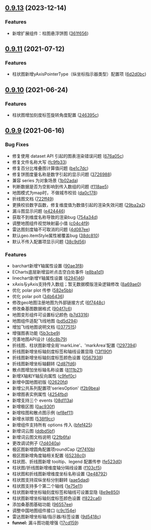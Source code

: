 ## [0.9.13](https://github.com/vueblocks/ve-charts/compare/v0.9.12...v0.9.13) (2023-12-14)


### Features

* 新增扩展组件：柱图悬浮饼图 ([361f656](https://github.com/vueblocks/ve-charts/pull/193/commits))



## [0.9.11](https://github.com/vueblocks/ve-charts/compare/v0.9.10...v0.9.11) (2021-07-12)


### Features

* 柱状图新增yAxisPointerType（纵坐标指示器类型）配置项 ([6d2d0bc](https://github.com/vueblocks/ve-charts/commit/6d2d0bc13950aa35e6f8c21a02f44187d8bca7b2))



## [0.9.10](https://github.com/vueblocks/ve-charts/compare/v0.9.9...v0.9.10) (2021-06-24)


### Features

* 柱状图增加刻度标签旋转角度配置 ([246395c](https://github.com/vueblocks/ve-charts/commit/246395ca75915181d1e472b3ff9ef1f58ebc3cf5))



## [0.9.9](https://github.com/vueblocks/ve-charts/compare/v0.9.4...v0.9.9) (2021-06-16)


### Bug Fixes

* 修复使用 dataset API 引起的图表渲染错误问题 ([676a05c](https://github.com/vueblocks/ve-charts/commit/676a05cf076a6722874fac75448d3377dc19eeb8))
* 修复文件名称大写 ([fc9fb33](https://github.com/vueblocks/ve-charts/commit/fc9fb334be70437603321136cd5284de158bdc2b))
* 修复百分比堆叠图计算值问题 ([be1c7dc](https://github.com/vueblocks/ve-charts/commit/be1c7dcce454dcb23cdcfb97060ab37327498616))
* 修复饼图度量名称是数字引起的显示问题 ([3726988](https://github.com/vueblocks/ve-charts/commit/3726988af914e3889dd9aad3150d9545d1bc465e))
* 兼容 series 为对象场景 ([1b02ada](https://github.com/vueblocks/ve-charts/commit/1b02adaeca3941e248dccda4b2e58f8ad7f4b781))
* 判断数据是否为空影响到传入数组的问题 ([f118ae5](https://github.com/vueblocks/ve-charts/commit/f118ae526c1824ca56eb66d18b01aa4f6f0f76d9))
* 地图模式为map时，不做城市校验 ([da0c178](https://github.com/vueblocks/ve-charts/commit/da0c1786e7fa4713ecf27d9b7dc781d9da70f0f3))
* 折线图文档 ([722ff49](https://github.com/vueblocks/ve-charts/commit/722ff496c89161a91951146d79f6e4906e300fd1))
* 更换校验数字函数，修复维度值为数值引起的渲染失效问题 ([29ba2a2](https://github.com/vueblocks/ve-charts/commit/29ba2a254d0d5bd9cccc7b6bd28b54e5ae0222f0))
* 漏斗图显示问题 ([e424446](https://github.com/vueblocks/ve-charts/commit/e4244463745dc232ae19c10a85725dabce767b01))
* 获取不到维度名称导致的渲染bug ([754a34d](https://github.com/vueblocks/ve-charts/commit/754a34d250d9c3a42bfd0ea1a66dd672240d189c))
* 调整地图组件视觉映射最小值 ([c04c4f9](https://github.com/vueblocks/ve-charts/commit/c04c4f906b535481065b199447f81b9672ce0530))
* 雷达图刻度轴不可取消的问题 ([4d087ee](https://github.com/vueblocks/ve-charts/commit/4d087ee7540565c8596cc60bf427305d1075b8f9))
* 默认geo.itemStyle属性被覆盖bug ([38dc810](https://github.com/vueblocks/ve-charts/commit/38dc810f96ed8e2fdc5b6b40427d7bfbfc953d4a))
* 默认不传入配置项显示问题 ([38c9d56](https://github.com/vueblocks/ve-charts/commit/38c9d56afc87df655874a3ee2729943f296f99c4))


### Features

* barchart新增Y轴属性设置 ([90ae3f8](https://github.com/vueblocks/ve-charts/commit/90ae3f88703bcf2700489be8b4db14adf55e2760))
* ECharts底层新增监听点击空白处事件 ([e8ba1d1](https://github.com/vueblocks/ve-charts/commit/e8ba1d141cfd95bb0468fd66f04791da0a431201))
* linechart新增Y轴属性设置 ([6294146](https://github.com/vueblocks/ve-charts/commit/6294146d4e1c4b74c4c70091e0a7561436014cd1))
* xAxis与yAxis支持传入数组；暂无数据模版渲染逻辑修改 ([8a69ae0](https://github.com/vueblocks/ve-charts/commit/8a69ae010b2711fa475c852988d988b603debea0))
* 优化 polar plot 传参 ([582e5bb](https://github.com/vueblocks/ve-charts/commit/582e5bb1ac3c3cf815f1bdf2253499e09c05f035))
* 优化 polar polt ([34b6436](https://github.com/vueblocks/ve-charts/commit/34b6436a0c7ab3203c422cf8f298033983c80278))
* 修改geo地图注册地图为外部链接方式 ([6f7448c](https://github.com/vueblocks/ve-charts/commit/6f7448cc0858ddf89c6371455d9635e725075bc9))
* 修改桑基图数据格式 ([904f7c6](https://github.com/vueblocks/ve-charts/commit/904f7c6b63582af289dfc0c62ed50aa6c79e58ef))
* 地图变形组件可设置标记颜色 ([b7d3316](https://github.com/vueblocks/ve-charts/commit/b7d33165f3fc58f8ce50c6383a66aa996036268e))
* 地图组件适配飞线地图 ([bd5d294](https://github.com/vueblocks/ve-charts/commit/bd5d294751860d5b4e80155f6288d028707e1e6a))
* 增加飞线地图说明文档 ([0377515](https://github.com/vueblocks/ve-charts/commit/037751599bb1d9e73fa514ab8fd73a8ff9512d56))
* 增强图表功能 ([5b3cbe9](https://github.com/vueblocks/ve-charts/commit/5b3cbe9eab62929a9f274705fd24452c13ef8953))
* 完善地图API设计 ([46c8b79](https://github.com/vueblocks/ve-charts/commit/46c8b799b39e3509158349ecf0390f72fe0c06ca))
* 折线图、柱状图新增全局'markLine'、'markArea'配置 ([1297394](https://github.com/vueblocks/ve-charts/commit/1297394e6a8f8f020484bfdc2c6ba807b54ad64d))
* 折线图新增坐标轴刻度标签和轴线设置显隐 ([13f190f](https://github.com/vueblocks/ve-charts/commit/13f190fd1e66e920a034a8c2565c1f767ba5ad39))
* 折线图新增坐标轴刻度标签颜色设置 ([0567938](https://github.com/vueblocks/ve-charts/commit/05679384e109f7f5e92ea4a57f546079ced43bfe))
* 折线图新增坐标轴翻转 ([2d87fd6](https://github.com/vueblocks/ve-charts/commit/2d87fd622f70157a417e760a529b45e11bf575dc))
* 散点图增加坐标轴名称设置 ([8111b21](https://github.com/vueblocks/ve-charts/commit/8111b21d60b8e2eb53b1804daad5501d511441b5))
* 新增X轴和Y轴反向属性 ([c9fef0c](https://github.com/vueblocks/ve-charts/commit/c9fef0c9d6ba945b1787a47aa46ea57acf790db1))
* 新增中国地图初版 ([02620fd](https://github.com/vueblocks/ve-charts/commit/02620fd715969ac22513b3c10f4dd1a783c74f39))
* 新增公共系列配置项'seriesOption' ([f2b9bea](https://github.com/vueblocks/ve-charts/commit/f2b9beaeb93435aea7ebd49a4dc5b042b3e8db63))
* 新增图表实例属性 ([4254fbd](https://github.com/vueblocks/ve-charts/commit/4254fbd00457341172a1a34e8d7c595e99342baf))
* 新增支持三个 events ([08d113a](https://github.com/vueblocks/ve-charts/commit/08d113af6007f4d417af36741270fba7859612cf))
* 新增极区图 ([0ac930f](https://github.com/vueblocks/ve-charts/commit/0ac930f8d44a76ac932501b35d693dc3a482415c))
* 新增柱图和散点图示例 ([ef8ef11](https://github.com/vueblocks/ve-charts/commit/ef8ef11932de7c1010f0f702bb3d54be63fa0099))
* 新增水球图 ([538f9cc](https://github.com/vueblocks/ve-charts/commit/538f9ccd073c317f493db64216daffce54be1b12))
* 新增组件支持所有 options 传入 ([bfef425](https://github.com/vueblocks/ve-charts/commit/bfef425d8fe26b56c8aac111be6fd69e47261675))
* 新增词云图 ([ddbd5bf](https://github.com/vueblocks/ve-charts/commit/ddbd5bfd43c33b5fc4828b6b22efc3e5ecb2d3fd))
* 新增词云图文档说明 ([22fb6fa](https://github.com/vueblocks/ve-charts/commit/22fb6fa1334e5ea2afce7ded28509cb9efae1ceb))
* 更改调试例子 ([7d4040a](https://github.com/vueblocks/ve-charts/commit/7d4040a120c32ee8c9856bb70c0df2c72c971480))
* 极区图新增圆角配置项roundCap ([2f7410b](https://github.com/vueblocks/ve-charts/commit/2f7410bb2992e13c408fc5202b377faf8f0ccffd))
* 极区图新增角度轴相关配置 ([65238c0](https://github.com/vueblocks/ve-charts/commit/65238c0237c1679a0766e750d654d56b838fc98d))
* 柱状图、折线图新增 tooltip、legend 配置传参 ([fe523d0](https://github.com/vueblocks/ve-charts/commit/fe523d0124e835817eb6e41f3ae29ff0826b7f3b))
* 柱状图/折线图新增维度轴分隔线设置 ([f103cf5](https://github.com/vueblocks/ve-charts/commit/f103cf56f10f24dfb98e7c2149b159df4debc31d))
* 柱状图和折线图新增维度坐标名称设置 ([3e48792](https://github.com/vueblocks/ve-charts/commit/3e48792038cf0d7690f34f38ee084971ba82babf))
* 柱状图支持双纵坐标分别翻转 ([aae5dad](https://github.com/vueblocks/ve-charts/commit/aae5dad710d339666c0a210147294a5f596415cd))
* 柱状图支持多个第二个轴线 ([1e75e11](https://github.com/vueblocks/ve-charts/commit/1e75e1143e57f87b8ca281c11b6f6f120539fa1d))
* 柱状图新增坐标轴刻度标签和轴线可设置显隐 ([8e9e850](https://github.com/vueblocks/ve-charts/commit/8e9e850b8937cad1c323e7b5c440f3d7b7dcd606))
* 柱状图新增坐标轴刻度标签颜色设置 ([f822ca6](https://github.com/vueblocks/ve-charts/commit/f822ca613fdaa7b331611732f62455fd450877ee))
* 添加桑基图基础功能 ([96557ee](https://github.com/vueblocks/ve-charts/commit/96557eeb2410d84b7061292c0bac7fe83d5c756f))
* 调整中国地图组件接口 ([c9c154e](https://github.com/vueblocks/ve-charts/commit/c9c154e11d53c174527a488c881d21073b3a08e8))
* 雷达图新增坐标轴/指示器/标签设置 ([9d5418c](https://github.com/vueblocks/ve-charts/commit/9d5418cf09d8aee812450cf5063f3aa5717dcef1))
* **funnel:** 漏斗图功能增强 ([17cd159](https://github.com/vueblocks/ve-charts/commit/17cd159f6447c7721cabc3db0de056aa3fa9404a))



